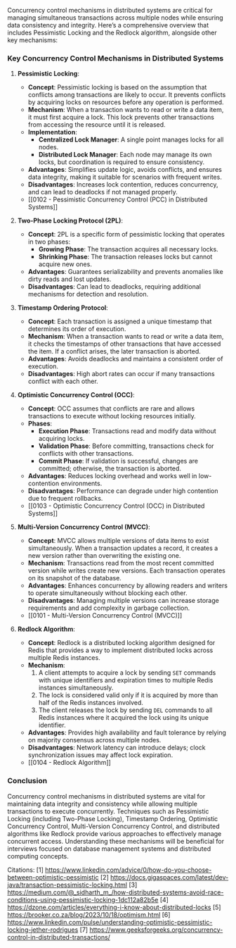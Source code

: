 Concurrency control mechanisms in distributed systems are critical for managing simultaneous transactions across multiple nodes while ensuring data consistency and integrity. Here’s a comprehensive overview that includes Pessimistic Locking and the Redlock algorithm, alongside other key mechanisms:

### Key Concurrency Control Mechanisms in Distributed Systems

1. **Pessimistic Locking**:
   - **Concept**: Pessimistic locking is based on the assumption that conflicts among transactions are likely to occur. It prevents conflicts by acquiring locks on resources before any operation is performed.
   - **Mechanism**: When a transaction wants to read or write a data item, it must first acquire a lock. This lock prevents other transactions from accessing the resource until it is released.
   - **Implementation**: 
     - **Centralized Lock Manager**: A single point manages locks for all nodes.
     - **Distributed Lock Manager**: Each node may manage its own locks, but coordination is required to ensure consistency.
   - **Advantages**: Simplifies update logic, avoids conflicts, and ensures data integrity, making it suitable for scenarios with frequent writes.
   - **Disadvantages**: Increases lock contention, reduces concurrency, and can lead to deadlocks if not managed properly.
   - [[0102 - Pessimistic Concurrency Control (PCC) in Distributed Systems]]

2. **Two-Phase Locking Protocol (2PL)**:
   - **Concept**: 2PL is a specific form of pessimistic locking that operates in two phases:
     - **Growing Phase**: The transaction acquires all necessary locks.
     - **Shrinking Phase**: The transaction releases locks but cannot acquire new ones.
   - **Advantages**: Guarantees serializability and prevents anomalies like dirty reads and lost updates.
   - **Disadvantages**: Can lead to deadlocks, requiring additional mechanisms for detection and resolution.

3. **Timestamp Ordering Protocol**:
   - **Concept**: Each transaction is assigned a unique timestamp that determines its order of execution.
   - **Mechanism**: When a transaction wants to read or write a data item, it checks the timestamps of other transactions that have accessed the item. If a conflict arises, the later transaction is aborted.
   - **Advantages**: Avoids deadlocks and maintains a consistent order of execution.
   - **Disadvantages**: High abort rates can occur if many transactions conflict with each other.

4. **Optimistic Concurrency Control (OCC)**:
   - **Concept**: OCC assumes that conflicts are rare and allows transactions to execute without locking resources initially.
   - **Phases**:
     - **Execution Phase**: Transactions read and modify data without acquiring locks.
     - **Validation Phase**: Before committing, transactions check for conflicts with other transactions.
     - **Commit Phase**: If validation is successful, changes are committed; otherwise, the transaction is aborted.
   - **Advantages**: Reduces locking overhead and works well in low-contention environments.
   - **Disadvantages**: Performance can degrade under high contention due to frequent rollbacks.
   - [[0103 - Optimistic Concurrency Control (OCC) in Distributed Systems]]

5. **Multi-Version Concurrency Control (MVCC)**:
   - **Concept**: MVCC allows multiple versions of data items to exist simultaneously. When a transaction updates a record, it creates a new version rather than overwriting the existing one.
   - **Mechanism**: Transactions read from the most recent committed version while writes create new versions. Each transaction operates on its snapshot of the database.
   - **Advantages**: Enhances concurrency by allowing readers and writers to operate simultaneously without blocking each other.
   - **Disadvantages**: Managing multiple versions can increase storage requirements and add complexity in garbage collection.
   - [[0101 - Multi-Version Concurrency Control (MVCC)]]

6. **Redlock Algorithm**:
   - **Concept**: Redlock is a distributed locking algorithm designed for Redis that provides a way to implement distributed locks across multiple Redis instances.
   - **Mechanism**:
     1. A client attempts to acquire a lock by sending `SET` commands with unique identifiers and expiration times to multiple Redis instances simultaneously.
     2. The lock is considered valid only if it is acquired by more than half of the Redis instances involved.
     3. The client releases the lock by sending `DEL` commands to all Redis instances where it acquired the lock using its unique identifier.
   - **Advantages**: Provides high availability and fault tolerance by relying on majority consensus across multiple nodes.
   - **Disadvantages**: Network latency can introduce delays; clock synchronization issues may affect lock expiration.
   - [[0104 - Redlock Algorithm]]

### Conclusion

Concurrency control mechanisms in distributed systems are vital for maintaining data integrity and consistency while allowing multiple transactions to execute concurrently. Techniques such as Pessimistic Locking (including Two-Phase Locking), Timestamp Ordering, Optimistic Concurrency Control, Multi-Version Concurrency Control, and distributed algorithms like Redlock provide various approaches to effectively manage concurrent access. Understanding these mechanisms will be beneficial for interviews focused on database management systems and distributed computing concepts.

Citations:
[1] https://www.linkedin.com/advice/0/how-do-you-choose-between-optimistic-pessimistic
[2] https://docs.gigaspaces.com/latest/dev-java/transaction-pessimistic-locking.html
[3] https://medium.com/@_sidharth_m_/how-distributed-systems-avoid-race-conditions-using-pessimistic-locking-1dc112a82b5e
[4] https://dzone.com/articles/everything-i-know-about-distributed-locks
[5] https://brooker.co.za/blog/2023/10/18/optimism.html
[6] https://www.linkedin.com/pulse/understanding-optimistic-pessimistic-locking-jether-rodrigues
[7] https://www.geeksforgeeks.org/concurrency-control-in-distributed-transactions/